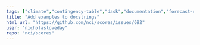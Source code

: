 ```yaml
---
tags: ["climate","contingency-table","dask","documentation","forecast-evaluation","forecast-verification","forecasting","model-validation","oceanography","pandas","python","verification","weather","xarray"]
title: "Add examples to docstrings"
html_url: "https://github.com/nci/scores/issues/692"
user: "nicholasloveday"
repo: "nci/scores"
---
```


